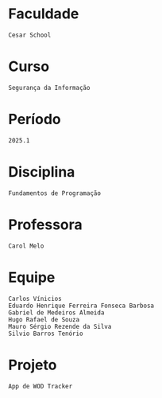 # Faculdade 
    Cesar School

# Curso
    Segurança da Informação

# Período
    2025.1

# Disciplina
    Fundamentos de Programação

# Professora
    Carol Melo

# Equipe
    Carlos Vínicios
    Eduardo Henrique Ferreira Fonseca Barbosa
    Gabriel de Medeiros Almeida
    Hugo Rafael de Souza
    Mauro Sérgio Rezende da Silva
    Silvio Barros Tenório

# Projeto
    App de WOD Tracker
